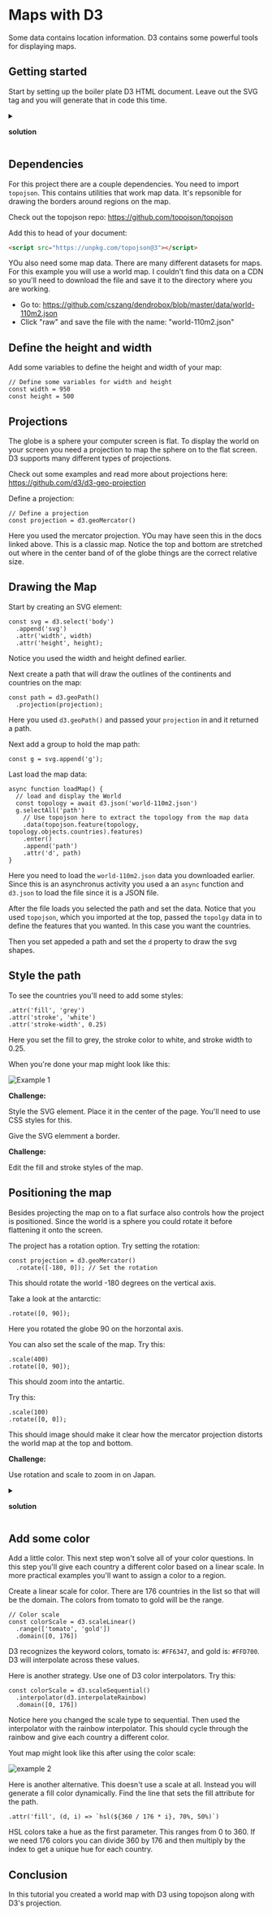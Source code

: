# Maps with D3

Some data contains location information. D3 contains some powerful tools for displaying maps. 

## Getting started

Start by setting up the boiler plate D3 HTML document. Leave out the SVG tag and you will generate that in code this time. 

<details>
<summary>

**solution**

</summary>

```HTML
<!DOCTYPE html>
<html lang="en">

<head>
	<meta charset="UTF-8">
	<meta http-equiv="X-UA-Compatible" content="IE=edge">
	<meta name="viewport" content="width=device-width, initial-scale=1.0">
	<title>D3 Maps US</title>
</head>

<body>
<script src="https://d3js.org/d3.v7.min.js"></script>
<script>
	// code here
</script>
</body>
</html>
```

</details>

## Dependencies 

For this project there are a couple dependencies. You need to import `topojson`. This contains utilities that work map data. It's repsonible for drawing the borders around regions on the map. 

Check out the topojson repo: https://github.com/topojson/topojson

Add this to head of your document: 

```HTML
<script src="https://unpkg.com/topojson@3"></script>
```

YOu also need some map data. There are many different datasets for maps. For this example you will use a world map. I couldn't find this data on a CDN so you'll need to download the file and save it to the directory where you are working. 

- Go to: https://github.com/cszang/dendrobox/blob/master/data/world-110m2.json
- Click "raw" and save the file with the name: "world-110m2.json"

## Define the height and width

Add some variables to define the height and width of your map:

```JS
// Define some variables for width and height
const width = 950
const height = 500
```

## Projections 

The globe is a sphere your computer screen is flat. To display the world on your screen you need a projection to map the sphere on to the flat screen. D3 supports many different types of projections. 

Check out some examples and read more about projections here: https://github.com/d3/d3-geo-projection

Define a projection: 

```JS
// Define a projection
const projection = d3.geoMercator()
```

Here you used the mercator projection. YOu may have seen this in the docs linked above. This is a classic map. Notice the top and bottom are stretched out where in the center band of of the globe things are the correct relative size.

## Drawing the Map

Start by creating an SVG element: 

```JS
const svg = d3.select('body')
  .append('svg')
  .attr('width', width)
  .attr('height', height);
```

Notice you used the width and height defined earlier. 

Next create a path that will draw the outlines of the continents and countries on the map: 

```JS
const path = d3.geoPath()
  .projection(projection);
```

Here you used `d3.geoPath()` and passed your `projection` in and it returned a path. 

Next add a group to hold the map path: 

```JS
const g = svg.append('g');
```

Last load the map data:

```JS
async function loadMap() {
  // load and display the World
  const topology = await d3.json('world-110m2.json')
  g.selectAll('path')
    // Use topojson here to extract the topology from the map data
    .data(topojson.feature(topology, topology.objects.countries).features)
    .enter()
    .append('path')
    .attr('d', path)
}
```

Here you need to load the `world-110m2.json` data you downloaded earlier. Since this is an asynchronus activity you used a an `async` function and `d3.json` to load the file since it is a JSON file. 

After the file loads you selected the path and set the data. Notice that you used `topojson`, which you imported at the top, passed the `topolgy` data in to define the features that you wanted. In this case you want the countries. 

Then you set appeded a path and set the `d` property to draw the svg shapes. 

## Style the path

To see the countries you'll need to add some styles: 

```JS
.attr('fill', 'grey')
.attr('stroke', 'white')
.attr('stroke-width', 0.25)
```

Here you set the fill to grey, the stroke color to white, and stroke width to 0.25. 

When you're done your map might look like this: 

![Example 1](./images/example-1.png)

**Challenge:** 

Style the SVG element. Place it in the center of the page. You'll need to use CSS styles for this. 

Give the SVG elemment a border. 

**Challenge:** 

Edit the fill and stroke styles of the map.

## Positioning the map

Besides projecting the map on to a flat surface also controls how the project is positioned. Since the world is a sphere you could rotate it before flattening it onto the screen. 

The project has a rotation option. Try setting the rotation: 

```JS
const projection = d3.geoMercator()
  .rotate([-180, 0]); // Set the rotation
```

This should rotate the world -180 degrees on the vertical axis. 

Take a look at the antarctic: 

```JS
.rotate([0, 90]);
```

Here you rotated the globe 90 on the horzontal axis. 

You can also set the scale of the map. Try this: 

```JS
.scale(400)
.rotate([0, 90]);
```

This should zoom into the antartic. 

Try this: 

```JS
.scale(100)
.rotate([0, 0]);
```

This should image should make it clear how the mercator projection distorts the world map at the top and bottom. 

**Challenge:** 

Use rotation and scale to zoom in on Japan. 

<details>
<summary>

**solution**

</summary>

These were the numbers I used:
```JS
.scale(550)
.rotate([-120, -45]);
```

</details>

## Add some color

Add a little color. This next step won't solve all of your color questions. In this step you'll give each country a different color based on a linear scale. In more practical examples you'll want to assign a color to a region. 

Create a linear scale for color. There are 176 countries in the list so that will be the domain. The colors from tomato to gold will be the range.  

```JS
// Color scale 
const colorScale = d3.scaleLinear()
  .range(['tomato', 'gold'])
  .domain([0, 176])
```

D3 recognizes the keyword colors, tomato is: `#FF6347`, and gold is: `#FFD700`. D3 will interpolate across these values. 

Here is another strategy. Use one of D3 color interpolators. Try this: 

```JS
const colorScale = d3.scaleSequential()
  .interpolator(d3.interpolateRainbow)
  .domain([0, 176])
```

Notice here you changed the scale type to sequential. Then used the interpolator with the rainbow interpolator. This should cycle through the rainbow and give each country a different color. 

Yout map might look like this after using the color scale:  

![example 2](./images/example-2.png)

Here is another alternative. This doesn't use a scale at all. Instead you will generate a fill color dynamically. Find the line that sets the fill attribute for the path. 

```JS
.attr('fill', (d, i) => `hsl(${360 / 176 * i}, 70%, 50%)`)
```

HSL colors take a hue as the first parameter. This ranges from 0 to 360. If we need 176 colors you can divide 360 by 176 and then multiply by the index to get a unique hue for each country. 

## Conclusion 

In this tutorial you created a world map with D3 using topojson along with D3's projection. 
